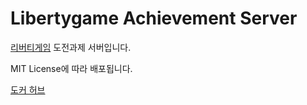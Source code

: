 # Libertygame Achievement Server
[리버티게임](https://libertyga.me) 도전과제 서버입니다.

MIT License에 따라 배포됩니다.

[도커 허브](https://hub.docker.com/r/senouis/libertygame_achievement)
